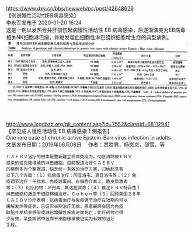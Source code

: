 
https://www.dxy.cn/bbs/newweb/pc/post/42648626     
【例说慢性活动性EB病毒感染】    
李永军发布于 2020-01-20 16:24    
这是一例以发热合并肝损伤起病慢性活动性 EB 病毒感染，后逐渐演变为EB病毒相关NK细胞淋巴瘤，并继发噬血细胞性淋巴组织细胞增生症的典型病例。   
<img src="https://github.com/Nov05/CAEBV/blob/master/images/20200724-01.jpg?raw=true" width=700>   

<br>

http://www.lcgdbzz.org/qk_content.asp?id=7552&classid=68112941    
【罕见成人慢性活动性 EB 病毒感染 1 例报告】   
One rare case of chronic active Epstein-Barr virus infection in adults      
文章发布日期：2016年06月08日　 作者：贾胜男，杨岚岚，邵雪，等      
```  
ＣＡＥＢＶ治疗的根本是重新建立机体免疫力，彻底清除被ＥＢＶ
感染的或克隆增殖的淋巴细胞。目前报道治疗ＣＡＥＢＶ
的案例多为个案报道，缺乏统一有效的治疗方案，归纳起来有
以下几个方面：（１）抗病毒治疗：阿昔洛韦、更昔洛韦等；（２）免
疫调节治疗：干扰素、免疫球蛋白、白细胞介素２、糖皮质激素
等；（３）化疗药物：环孢素、氟达拉宾等；（４）输注ＥＢＶ特异性Ｔ
淋巴细胞和造血干细胞移植治疗。Ｃｏｈｅｎ等［５］回顾美国２８年
ＣＡＥＢＶ诊疗表明：抗病毒治疗与免疫调节治疗在短期内可以
缓解发热等症状，已证实长期治疗无效，患者最终会因为免疫
缺陷并发机会感染或淋巴增殖性疾病进而死亡；化疗药物也很
少有效，某些病例中造血干细胞移植被证实为有效的治疗
手段。
```

<br>  
